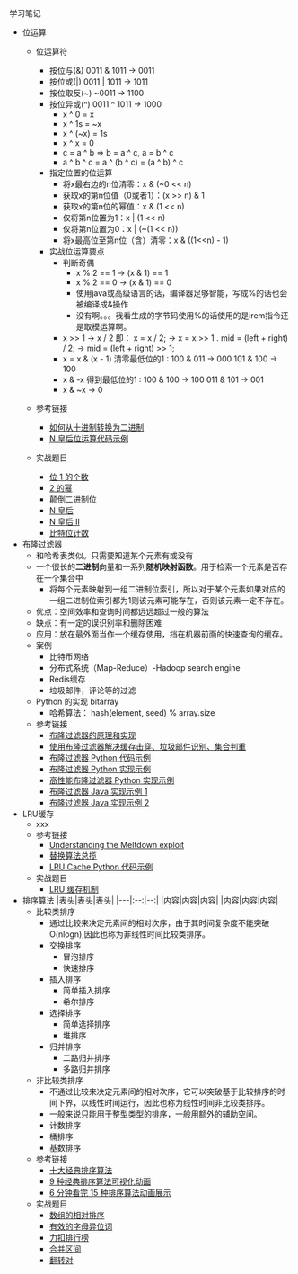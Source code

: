 学习笔记

- 位运算
  - 位运算符
    - 按位与(&) 0011 & 1011 -> 0011
    - 按位或(|) 0011 | 1011 -> 1011
    - 按位取反(~) ~0011 -> 1100
    - 按位异或(^) 0011 ^ 1011 -> 1000
      - x ^ 0 = x
      - x ^ 1s = ~x
      - x ^ (~x) = 1s
      - x ^ x = 0
      - c = a ^ b => b = a ^ c, a = b ^ c 
      - a ^ b ^ c = a ^ (b ^ c) = (a ^ b) ^ c
    - 指定位置的位运算
      - 将x最右边的n位清零：x & (~0 << n)
      - 获取x的第n位值（0或者1）：(x >> n) & 1
      - 获取x的第n位的幂值：x & (1 << n)
      - 仅将第n位置为1：x | (1 << n) 
      - 仅将第n位置为0：x | (~(1 << n))
      - 将x最高位至第n位（含）清零：x & ((1<<n) - 1)
    - 实战位运算要点
      - 判断奇偶
        - x % 2 == 1 -> (x & 1) == 1
        - x % 2 == 0 -> (x & 1) == 0
        - 使用java或高级语言的话，编译器足够智能，写成%的话也会被编译成&操作
        - 没有啊。。。我看生成的字节码使用%的话使用的是irem指令还是取模运算啊。
      - x >> 1 -> x / 2 即： x = x / 2; -> x = x >> 1 . mid = (left + right) / 2; -> mid = (left + right) >> 1;
      - x = x & (x - 1) 清零最低位的1 : 100 & 011 -> 000 101 & 100 -> 100
      - x & -x 得到最低位的1 : 100 & 100 -> 100 011 & 101 -> 001
      - x & ~x -> 0
      
  - 参考链接
    - [如何从十进制转换为二进制](https://zh.wikihow.com/%E4%BB%8E%E5%8D%81%E8%BF%9B%E5%88%B6%E8%BD%AC%E6%8D%A2%E4%B8%BA%E4%BA%8C%E8%BF%9B%E5%88%B6)
    - [N 皇后位运算代码示例](https://shimo.im/docs/YzWa5ZZrZPYWahK2)
  - 实战题目
    - [位 1 的个数](https://leetcode-cn.com/problems/number-of-1-bits/)
    - [2 的幂](https://leetcode-cn.com/problems/power-of-two/)
    - [颠倒二进制位](https://leetcode-cn.com/problems/reverse-bits/)
    - [N 皇后](https://leetcode-cn.com/problems/n-queens/description/)
    - [N 皇后 II](https://leetcode-cn.com/problems/n-queens-ii/description/)
    - [比特位计数](https://leetcode-cn.com/problems/counting-bits/description/)
- 布隆过滤器
  - 和哈希表类似。只需要知道某个元素有或没有
  - 一个很长的**二进制**向量和一系列**随机映射函数**。用于检索一个元素是否存在一个集合中
    - 将每个元素映射到一组二进制位索引，所以对于某个元素如果对应的一组二进制位索引都为1则该元素可能存在，否则该元素一定不存在。
  - 优点：空间效率和查询时间都远远超过一般的算法
  - 缺点：有一定的误识别率和删除困难
  - 应用：放在最外面当作一个缓存使用，挡在机器前面的快速查询的缓存。
  - 案例
    - 比特币网络
    - 分布式系统（Map-Reduce）-Hadoop search engine
    - Redis缓存
    - 垃圾邮件，评论等的过滤
  - Python 的实现 bitarray 
    - 哈希算法： hash(element, seed) % array.size
  - 参考链接
    - [布隆过滤器的原理和实现](https://www.cnblogs.com/cpselvis/p/6265825.html)
    - [使用布隆过滤器解决缓存击穿、垃圾邮件识别、集合判重](https://blog.csdn.net/tianyaleixiaowu/article/details/74721877)
    - [布隆过滤器 Python 代码示例](https://shimo.im/docs/UITYMj1eK88JCJTH)
    - [布隆过滤器 Python 实现示例](https://www.geeksforgeeks.org/bloom-filters-introduction-and-python-implementation/)
    - [高性能布隆过滤器 Python 实现示例](https://github.com/jhgg/pybloof)
    - [布隆过滤器 Java 实现示例 1](https://github.com/lovasoa/bloomfilter/blob/master/src/main/java/BloomFilter.java)
    - [布隆过滤器 Java 实现示例 2](https://github.com/Baqend/Orestes-Bloomfilter)
- LRU缓存
  - xxx
  - 参考链接
    - [Understanding the Meltdown exploit](https://www.sqlpassion.at/archive/2018/01/06/understanding-the-meltdown-exploit-in-my-own-simple-words/)
    - [替换算法总揽](https://en.wikipedia.org/wiki/Cache_replacement_policies)
    - [LRU Cache Python 代码示例](https://shimo.im/docs/CoyPAyXooGcDuLQo)
  - 实战题目
    - [LRU 缓存机制](https://leetcode-cn.com/problems/lru-cache/#/)
- 排序算法
|表头|表头|表头|
|---|:--:|--:|
|内容|内容|内容|
|内容|内容|内容|
  - 比较类排序
    - 通过比较来决定元素间的相对次序，由于其时间复杂度不能突破O(nlogn),因此也称为非线性时间比较类排序。
    - 交换排序
      - 冒泡排序
      - 快速排序
    - 插入排序
      - 简单插入排序
      - 希尔排序
    - 选择排序
      - 简单选择排序
      - 堆排序
    - 归并排序
      - 二路归并排序
      - 多路归并排序
  - 非比较类排序
    - 不通过比较来决定元素间的相对次序，它可以突破基于比较排序的时间下界，以线性时间运行，因此也称为线性时间非比较类排序。
    - 一般来说只能用于整型类型的排序，一般用额外的辅助空间。
    - 计数排序
    - 桶排序
    - 基数排序
  - 参考链接
    - [十大经典排序算法](https://www.cnblogs.com/onepixel/p/7674659.html)
    - [9 种经典排序算法可视化动画](https://www.bilibili.com/video/av25136272)
    - [6 分钟看完 15 种排序算法动画展示](https://www.bilibili.com/video/av63851336)
  - 实战题目
    - [数组的相对排序](https://leetcode-cn.com/problems/relative-sort-array/)
    - [有效的字母异位词](https://leetcode-cn.com/problems/valid-anagram/)
    - [力扣排行榜](https://leetcode-cn.com/problems/design-a-leaderboard/)
    - [合并区间](https://leetcode-cn.com/problems/merge-intervals/)
    - [翻转对](https://leetcode-cn.com/problems/reverse-pairs/)
